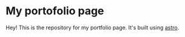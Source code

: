 # My portofolio page
Hey! This is the repository for my portfolio page. It's built using [astro](https://astro.build).